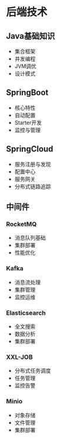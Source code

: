 # 后端技术

## Java基础知识
- 集合框架
- 并发编程
- JVM调优
- 设计模式

## SpringBoot
- 核心特性
- 自动配置
- Starter开发
- 监控与管理

## SpringCloud
- 服务注册与发现
- 配置中心
- 服务网关
- 分布式链路追踪

## 中间件

### RocketMQ
- 消息队列基础
- 集群部署
- 性能优化

### Kafka
- 消息流处理
- 集群管理
- 监控运维

### Elasticsearch
- 全文搜索
- 数据分析
- 集群部署

### XXL-JOB
- 分布式任务调度
- 任务管理
- 监控告警

### Minio
- 对象存储
- 文件管理
- 集群部署 
